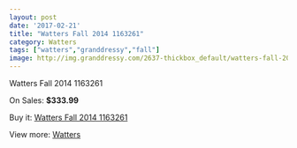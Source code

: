 ```yaml
---
layout: post
date: '2017-02-21'
title: "Watters Fall 2014 1163261"
category: Watters
tags: ["watters","granddressy","fall"]
image: http://img.granddressy.com/2637-thickbox_default/watters-fall-2014-1163261.jpg
---
```

Watters Fall 2014 1163261

On Sales: **$333.99**
<a href="https://www.granddressy.com/en/watters/2176-watters-fall-2014-1163261.html"><amp-img layout="responsive" width="600" height="600" src="//img.granddressy.com/2637-thickbox_default/watters-fall-2014-1163261.jpg" alt="Watters Fall 2014 1163261 0" /></a>

Buy it: [Watters Fall 2014 1163261](https://www.granddressy.com/en/watters/2176-watters-fall-2014-1163261.html "Watters Fall 2014 1163261")

View more: [Watters](https://www.granddressy.com/en/33-watters "Watters")